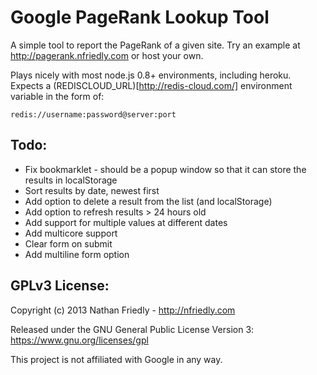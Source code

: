 Google PageRank Lookup Tool
===========================

A simple tool to report the PageRank of a given site. Try an example at 
http://pagerank.nfriedly.com or host your own. 

Plays nicely with most node.js 0.8+ environments, including heroku. Expects a 
(REDISCLOUD_URL)[http://redis-cloud.com/] environment variable in the form of:

    redis://username:password@server:port


Todo:
-----

* Fix bookmarklet - should be a popup window so that it can store the results in localStorage
* Sort results by date, newest first
* Add option to delete a result from the list (and localStorage)
* Add option to refresh results > 24 hours old
* Add support for multiple values at different dates
* Add multicore support
* Clear form on submit
* Add multiline form option


GPLv3 License:
--------------

Copyright (c) 2013 Nathan Friedly - http://nfriedly.com

Released under the GNU General Public License Version 3:  https://www.gnu.org/licenses/gpl

This project is not affiliated with Google in any way.
